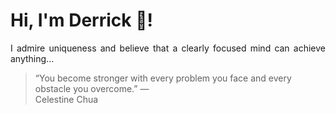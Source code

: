 # Hi, I'm Derrick 👋!
<p align="justify">I admire uniqueness and believe that a clearly focused mind can achieve anything...</p> 
<!-- #quote-start -->
<blockquote>&ldquo;You become stronger with every problem you face and every obstacle you overcome.&rdquo; &mdash; <footer>Celestine Chua</footer></blockquote>
<!-- #quote-end -->
